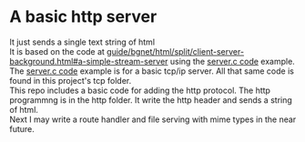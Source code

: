 # A basic http server <br>
It just sends a single text string of html <br>
It is based on the code at <a href="https://beej.js/guide/bgnet/html/split/client-server-background.html#a-simple-stream-server">guide/bgnet/html/split/client-server-background.html#a-simple-stream-server</a> using the <a href="https://beej.us/guide/bgnet/examples/server.c">server.c code</a> example. <br>
The <a href="https://beej.us/guide/bgnet/examples/server.c">server.c code</a> example is for a basic tcp/ip server. All that same code is found in this project's tcp folder. <br>
This repo includes a basic code for adding the http protocol. The http programmng is in the http folder. It write the http header and sends a string of html.<br>
Next I may write a route handler and file serving with mime types in the near future.
